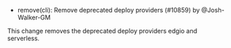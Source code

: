 - remove(cli): Remove deprecated deploy providers (#10859) by @Josh-Walker-GM

This change removes the deprecated deploy providers edgio and serverless.
